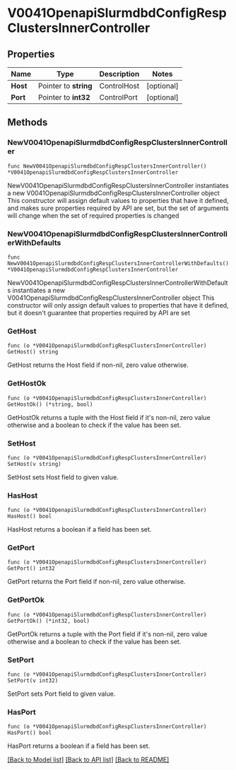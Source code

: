 # V0041OpenapiSlurmdbdConfigRespClustersInnerController

## Properties

Name | Type | Description | Notes
------------ | ------------- | ------------- | -------------
**Host** | Pointer to **string** | ControlHost | [optional] 
**Port** | Pointer to **int32** | ControlPort | [optional] 

## Methods

### NewV0041OpenapiSlurmdbdConfigRespClustersInnerController

`func NewV0041OpenapiSlurmdbdConfigRespClustersInnerController() *V0041OpenapiSlurmdbdConfigRespClustersInnerController`

NewV0041OpenapiSlurmdbdConfigRespClustersInnerController instantiates a new V0041OpenapiSlurmdbdConfigRespClustersInnerController object
This constructor will assign default values to properties that have it defined,
and makes sure properties required by API are set, but the set of arguments
will change when the set of required properties is changed

### NewV0041OpenapiSlurmdbdConfigRespClustersInnerControllerWithDefaults

`func NewV0041OpenapiSlurmdbdConfigRespClustersInnerControllerWithDefaults() *V0041OpenapiSlurmdbdConfigRespClustersInnerController`

NewV0041OpenapiSlurmdbdConfigRespClustersInnerControllerWithDefaults instantiates a new V0041OpenapiSlurmdbdConfigRespClustersInnerController object
This constructor will only assign default values to properties that have it defined,
but it doesn't guarantee that properties required by API are set

### GetHost

`func (o *V0041OpenapiSlurmdbdConfigRespClustersInnerController) GetHost() string`

GetHost returns the Host field if non-nil, zero value otherwise.

### GetHostOk

`func (o *V0041OpenapiSlurmdbdConfigRespClustersInnerController) GetHostOk() (*string, bool)`

GetHostOk returns a tuple with the Host field if it's non-nil, zero value otherwise
and a boolean to check if the value has been set.

### SetHost

`func (o *V0041OpenapiSlurmdbdConfigRespClustersInnerController) SetHost(v string)`

SetHost sets Host field to given value.

### HasHost

`func (o *V0041OpenapiSlurmdbdConfigRespClustersInnerController) HasHost() bool`

HasHost returns a boolean if a field has been set.

### GetPort

`func (o *V0041OpenapiSlurmdbdConfigRespClustersInnerController) GetPort() int32`

GetPort returns the Port field if non-nil, zero value otherwise.

### GetPortOk

`func (o *V0041OpenapiSlurmdbdConfigRespClustersInnerController) GetPortOk() (*int32, bool)`

GetPortOk returns a tuple with the Port field if it's non-nil, zero value otherwise
and a boolean to check if the value has been set.

### SetPort

`func (o *V0041OpenapiSlurmdbdConfigRespClustersInnerController) SetPort(v int32)`

SetPort sets Port field to given value.

### HasPort

`func (o *V0041OpenapiSlurmdbdConfigRespClustersInnerController) HasPort() bool`

HasPort returns a boolean if a field has been set.


[[Back to Model list]](../README.md#documentation-for-models) [[Back to API list]](../README.md#documentation-for-api-endpoints) [[Back to README]](../README.md)


